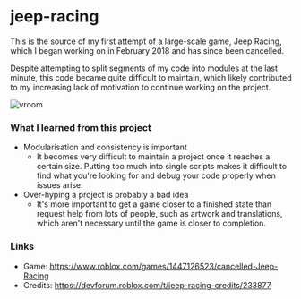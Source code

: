 # jeep-racing
This is the source of my first attempt of a large-scale game, Jeep Racing, which I began working on in February 2018 and has since been cancelled.

Despite attempting to split segments of my code into modules at the last minute, this code became quite difficult to maintain, which likely contributed to my increasing lack of motivation to continue working on the project.

![vroom](https://cdn.discordapp.com/attachments/492326259066667010/572084521453748234/unknown.png)

### What I learned from this project
- Modularisation and consistency is important
  - It becomes very difficult to maintain a project once it reaches a certain size. Putting too much into single scripts makes it difficult to find what you're looking for and debug your code properly when issues arise.
- Over-hyping a project is probably a bad idea
  - It's more important to get a game closer to a finished state than request help from lots of people, such as artwork and translations, which aren't necessary until the game is closer to completion.

### Links
- Game: https://www.roblox.com/games/1447126523/cancelled-Jeep-Racing
- Credits: https://devforum.roblox.com/t/jeep-racing-credits/233877

